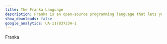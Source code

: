 ```yaml
---
title: The Franka Language
description: Franka is an open-source programming language that lets you build more than "Hello, World!" apps.
show_downloads: false
google_analytics: UA-117837234-1
---
```

Franka
